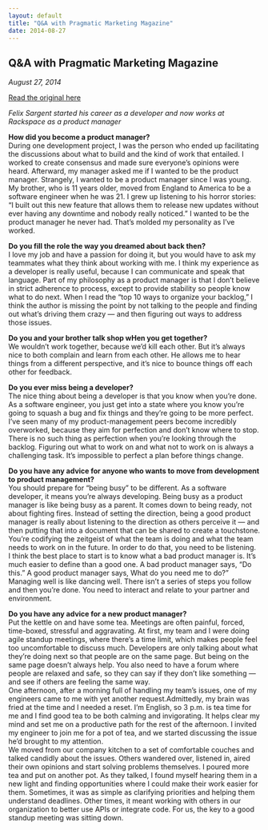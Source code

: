 ```yaml
---
layout: default
title: "Q&A with Pragmatic Marketing Magazine"
date: 2014-08-27
---
```


<section id="article">
    <h2>Q&amp;A with Pragmatic Marketing Magazine</h2>
    <p><em>August 27, 2014</em></p>
    <p><a href="http://mediafiles.pragmaticmarketing.com/pdf/PRAGMATICMARKETERSUM2014.pdf#page=5">Read the original here</a></p>
    <p><em>Felix Sargent started his career as a developer and now works at Rackspace as a product manager</em></p>
    <p><strong>How did you become a product manager?</strong><br>
    During one development project, I was the person who ended up facilitating the discussions about what to build and the kind of work that entailed. I worked to create consensus and made sure everyone’s opinions were heard. Afterward, my manager asked me if I wanted to be the product manager. Strangely, I wanted to be a product manager since I was young. My brother, who is 11 years older, moved from England to America to be a software engineer when he was 21. I grew up listening to his horror stories: “I built out this new feature that allows them to release new updates without ever having any downtime and nobody really noticed.” I wanted to be the product manager he never had. That’s molded my personality as I’ve worked.</p>
    <p><strong>Do you fill the role the way you dreamed about back then?</strong><br>
    I love my job and have a passion for doing it, but you would have to ask my teammates what they think about working with me. I think my experience as a developer is really useful, because I can communicate and speak that language. Part of my philosophy as a product manager is that I don’t believe in strict adherence to process, except to provide stability so people know what to do next. When I read the “top 10 ways to organize your backlog,” I think the author is missing the point by not talking to the people and finding out what’s driving them crazy — and then figuring out ways to address those issues.</p>
    <p><strong>Do you and your brother talk shop wHen you get together?</strong><br>
    We wouldn’t work together, because we’d kill each other. But it’s always nice to both complain and learn from each other. He allows me to hear things from a different perspective, and it’s nice to bounce things off each other for feedback.</p>
    <p><strong>Do you ever miss being a developer?</strong><br>
    The nice thing about being a developer is that you know when you’re done. As a software engineer, you just get into a state where you know you’re going to squash a bug and fix things and they’re going to be more perfect. I’ve seen many of my product-management peers become incredibly overworked, because they aim for perfection and don’t know where to stop. There is no such thing as perfection when you’re looking through the backlog. Figuring out what to work on and what not to work on is always a challenging task. It’s impossible to perfect a plan before things change.</p>
    <p><strong>Do you have any advice for anyone who wants to move from development to product management?</strong><br>
    You should prepare for “being busy” to be different. As a software developer, it means you’re always developing. Being busy as a product manager is like being busy as a parent. It comes down to being ready, not about fighting fires. Instead of setting the direction, being a good product manager is really about listening to the direction as others perceive it — and then putting that into a document that can be shared to create a touchstone. You’re codifying the zeitgeist of what the team is doing and what the team needs to work on in the future. In order to do that, you need to be listening.<br>
    I think the best place to start is to know what a bad product manager is. It’s much easier to define than a good one. A bad product manager says, “Do this.” A good product manager says, What do you need me to do?”<br>
    Managing well is like dancing well. There isn’t a series of steps you follow and then you’re done. You need to interact and relate to your partner and environment.</p>
    <p><strong>Do you have any advice for a new product manager?</strong><br>
    Put the kettle on and have some tea. Meetings are often painful, forced, time-boxed, stressful and aggravating. At first, my team and I were doing agile standup meetings, where there’s a time limit, which makes people feel too uncomfortable to discuss much. Developers are only talking about what they’re doing next so that people are on the same page. But being on the same page doesn’t always help. You also need to have a forum where people are relaxed and safe, so they can say if they don’t like something — and see if others are feeling the same way.<br>
    One afternoon, after a morning full of handling my team’s issues, one of my engineers came to me with yet another request.Admittedly, my brain was fried at the time and I needed a reset. I’m English, so 3 p.m. is tea time for me and I find good tea to be both calming and invigorating. It helps clear my mind and set me on a productive path for the rest of the afternoon. I invited my engineer to join me for a pot of tea, and we started discussing the issue he’d brought to my attention.<br>
    We moved from our company kitchen to a set of comfortable couches and talked candidly about the issues. Others wandered over, listened in, aired their own opinions and start solving problems themselves. I poured more tea and put on another pot. As they talked, I found myself hearing them in a new light and finding opportunities where I could make their work easier for them. Sometimes, it was as simple as clarifying priorities and helping them understand deadlines. Other times, it meant working with others in our organization to better use APIs or integrate code. For us, the key to a good standup meeting was sitting down.</p>
</section>
